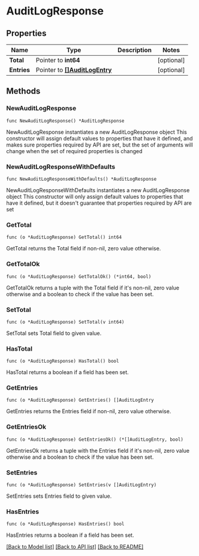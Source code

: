 # AuditLogResponse

## Properties

Name | Type | Description | Notes
------------ | ------------- | ------------- | -------------
**Total** | Pointer to **int64** |  | [optional] 
**Entries** | Pointer to [**[]AuditLogEntry**](AuditLogEntry.md) |  | [optional] 

## Methods

### NewAuditLogResponse

`func NewAuditLogResponse() *AuditLogResponse`

NewAuditLogResponse instantiates a new AuditLogResponse object
This constructor will assign default values to properties that have it defined,
and makes sure properties required by API are set, but the set of arguments
will change when the set of required properties is changed

### NewAuditLogResponseWithDefaults

`func NewAuditLogResponseWithDefaults() *AuditLogResponse`

NewAuditLogResponseWithDefaults instantiates a new AuditLogResponse object
This constructor will only assign default values to properties that have it defined,
but it doesn't guarantee that properties required by API are set

### GetTotal

`func (o *AuditLogResponse) GetTotal() int64`

GetTotal returns the Total field if non-nil, zero value otherwise.

### GetTotalOk

`func (o *AuditLogResponse) GetTotalOk() (*int64, bool)`

GetTotalOk returns a tuple with the Total field if it's non-nil, zero value otherwise
and a boolean to check if the value has been set.

### SetTotal

`func (o *AuditLogResponse) SetTotal(v int64)`

SetTotal sets Total field to given value.

### HasTotal

`func (o *AuditLogResponse) HasTotal() bool`

HasTotal returns a boolean if a field has been set.

### GetEntries

`func (o *AuditLogResponse) GetEntries() []AuditLogEntry`

GetEntries returns the Entries field if non-nil, zero value otherwise.

### GetEntriesOk

`func (o *AuditLogResponse) GetEntriesOk() (*[]AuditLogEntry, bool)`

GetEntriesOk returns a tuple with the Entries field if it's non-nil, zero value otherwise
and a boolean to check if the value has been set.

### SetEntries

`func (o *AuditLogResponse) SetEntries(v []AuditLogEntry)`

SetEntries sets Entries field to given value.

### HasEntries

`func (o *AuditLogResponse) HasEntries() bool`

HasEntries returns a boolean if a field has been set.


[[Back to Model list]](../README.md#documentation-for-models) [[Back to API list]](../README.md#documentation-for-api-endpoints) [[Back to README]](../README.md)



